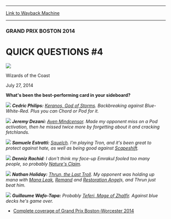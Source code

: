 
---
[Link to Wayback Machine](https://web.archive.org/web/20140821025219/http://magic.wizards.com/en/events/coverage/gpbos14/qq4)

[_metadata_:description]:- "What's been the best-performing card in your sideboard?"
[_metadata_:generator]:- "Drupal 7 (http://drupal.org)"
[_metadata_:node]:- "254971"
[_metadata_:publish_date]:- "2014-07-27"
[_metadata_:source]:- "div-main"
[_metadata_:title]:- "QUICK QUESTIONS #4"
[_metadata_:wayback_capture_timestamp]:- "2014-08-21 02:52:19"
[_metadata_:wayback_raw_url]:- "https://web.archive.org/web/20140821025219id_/http://magic.wizards.com/en/events/coverage/gpbos14/qq4"
[_metadata_:wayback_url]:- "http://magic.wizards.com/en/events/coverage/gpbos14/qq4"
---





### GRAND PRIX BOSTON 2014


QUICK QUESTIONS #4
==================



![](https://media.magic.wizards.com/styles/auth_small/public/images/person/wizards_authorpic_larger.jpg)

Wizards of the Coast




July 27, 2014
 







**What's been the best-performing card in your sideboard?**




![](https://media.wizards.com/2014/events/gpbos14/Cedric_PhillipsQQ.jpg)
***Cedric Philips:**  [Keranos, God of Storms](http://gatherer.wizards.com/Pages/Card/Details.aspx?name=Keranos%2C+God+of+Storms). Backbreaking against Blue-White-Red. Plus you can Chord or Pod for it.* 


![](https://media.wizards.com/2014/events/gpbos14/Jeremy_DezaniQQ.jpg)
***Jeremy Dezani:**  [Aven Mindcensor](http://gatherer.wizards.com/Pages/Card/Details.aspx?name=Aven+Mindcensor). Made my opponent miss on a Pod activation, then he missed twice more by forgetting about it and cracking fetchlands.* 









![](https://media.wizards.com/2014/events/gpbos14/Samuelle_EstrattiQQ.jpg)
***Samuele Estratti:**  [Squelch](http://gatherer.wizards.com/Pages/Card/Details.aspx?name=Squelch). I'm playing Tron, and it's been great to protect against hate, as well as being good against [Scapeshift](http://gatherer.wizards.com/Pages/Card/Details.aspx?name=Scapeshift).* 


![](https://media.wizards.com/2014/events/gpbos14/Denniz_RachidQQ.jpg)
***Denniz Rachid**: I don't think my face-up Emrakul fooled too many people, so probably [Nature's Claim](http://gatherer.wizards.com/Pages/Card/Details.aspx?name=Nature%27s+Claim).* 











![](https://media.wizards.com/2014/events/gpbos14/Nathan_HolidayQQ.jpg)
***Nathan Holiday:**  [Thrun, the Last Troll](http://gatherer.wizards.com/Pages/Card/Details.aspx?name=Thrun%2C+the+Last+Troll). My opponent was holding up mana with [Mana Leak](http://gatherer.wizards.com/Pages/Card/Details.aspx?name=Mana+Leak), [Remand](http://gatherer.wizards.com/Pages/Card/Details.aspx?name=Remand) and [Restoration Angel](http://gatherer.wizards.com/Pages/Card/Details.aspx?name=Restoration+Angel)s, and Thrun just beat him.* 


![](https://media.wizards.com/2014/events/gpbos14/Guillaume_Wafo-TapaQQ.jpg)
***Guillaume Wafo-Tapa:**  Probably [Teferi, Mage of Zhalfir](http://gatherer.wizards.com/Pages/Card/Details.aspx?name=Teferi%2C+Mage+of+Zhalfir). Against blue decks he's game over.* 









* [Complete coverage of Grand Prix Boston-Worcester 2014](/node/253951)









 
 


  







